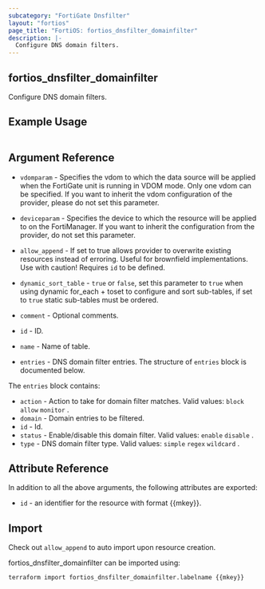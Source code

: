```yaml
---
subcategory: "FortiGate Dnsfilter"
layout: "fortios"
page_title: "FortiOS: fortios_dnsfilter_domainfilter"
description: |-
  Configure DNS domain filters.
---
```


## fortios_dnsfilter_domainfilter
Configure DNS domain filters.

## Example Usage

```hcl

```

## Argument Reference
* `vdomparam` - Specifies the vdom to which the data source will be applied when the FortiGate unit is running in VDOM mode. Only one vdom can be specified. If you want to inherit the vdom configuration of the provider, please do not set this parameter.
* `deviceparam` - Specifies the device to which the resource will be applied to on the FortiManager. If you want to inherit the configuration from the provider, do not set this parameter.
* `allow_append` - If set to true allows provider to overwrite existing resources instead of erroring. Useful for brownfield implementations. Use with caution! Requires `id` to be defined.
* `dynamic_sort_table` - `true` or `false`, set this parameter to `true` when using dynamic for_each + toset to configure and sort sub-tables, if set to `true` static sub-tables must be ordered.

* `comment` - Optional comments.
* `id` - ID.
* `name` - Name of table.
* `entries` - DNS domain filter entries. The structure of `entries` block is documented below.

The `entries` block contains:

* `action` - Action to take for domain filter matches. Valid values: `block` `allow` `monitor` .
* `domain` - Domain entries to be filtered.
* `id` - Id.
* `status` - Enable/disable this domain filter. Valid values: `enable` `disable` .
* `type` - DNS domain filter type. Valid values: `simple` `regex` `wildcard` .

## Attribute Reference

In addition to all the above arguments, the following attributes are exported:
* `id` - an identifier for the resource with format {{mkey}}.

## Import

Check out `allow_append` to auto import upon resource creation.

fortios_dnsfilter_domainfilter can be imported using:
```sh
terraform import fortios_dnsfilter_domainfilter.labelname {{mkey}}
```
